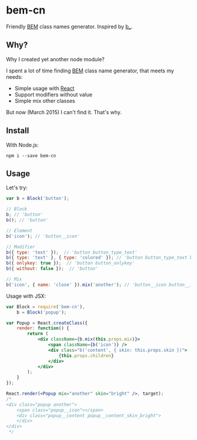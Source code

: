# bem-cn

Friendly [BEM](https://en.bem.info/) class names generator. Inspired by [b_](https://github.com/azproduction/b_).

## Why?

Why I created yet another node module?

I spent a lot of time finding [BEM](https://en.bem.info/) class name generator, that meets my needs:

 * Simple usage with [React](http://facebook.github.io/react/)
 * Support modifiers without value
 * Simple mix other classes

But now (March 2015) I can't find it. That's why.

## Install

With Node.js:

```
npm i --save bem-cn
```

## Usage

Let's try:

```js
var b = Block('button');

// Block
b; // 'button'
b(); // 'button'

// Element
b('icon'); // 'button__icon'

// Modifier
b({ type: 'text' });  // 'button button_type_text'
b({ type: 'text' }, { type: 'colored' }); // 'button button_type_text button_type_colored'
b({ onlykey: true });  // 'button button_onlykey'
b({ without: false });  // 'button'

// Mix
b('icon', { name: 'close' }).mix('another'); // 'button__icon button__icon_name_close another'
```

Usage with JSX:

```jsx
var Block = require('bem-cn'),
    b = Block('popup');

var Popup = React.createClass({
    render: function() {
        return (
            <div className={b.mix(this.props.mix)}>
            	<span className={b('icon')} />
            	<div class="b('content', { skin: this.props.skin })">
            		{this.props.children}
            	</div>
            </div>
        );
    }
});

React.render(<Popup mix="another" skin="bright" />, target);
/*
<div class="popup another">
	<span class="popup__icon"></span>
	<div class="popup__content popup__content_skin_bright">
	</div>
</div>
 */
```